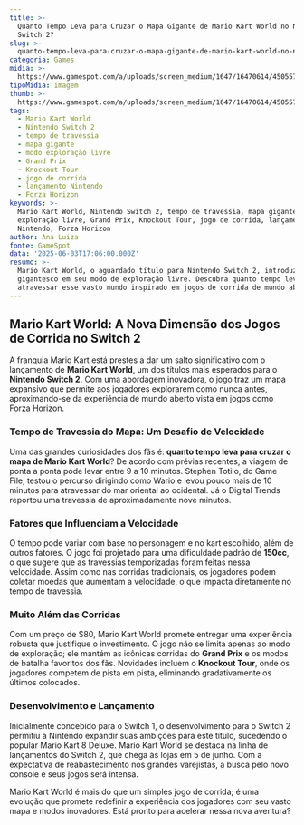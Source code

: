 ```yaml
---
title: >-
  Quanto Tempo Leva para Cruzar o Mapa Gigante de Mario Kart World no Nintendo
  Switch 2?
slug: >-
  quanto-tempo-leva-para-cruzar-o-mapa-gigante-de-mario-kart-world-no-nintendo-switch-2
categoria: Games
midia: >-
  https://www.gamespot.com/a/uploads/screen_medium/1647/16470614/4505576-mariokartworldhowlongtotravelacrossmap.jpg
tipoMidia: imagem
thumb: >-
  https://www.gamespot.com/a/uploads/screen_medium/1647/16470614/4505576-mariokartworldhowlongtotravelacrossmap.jpg
tags:
  - Mario Kart World
  - Nintendo Switch 2
  - tempo de travessia
  - mapa gigante
  - modo exploração livre
  - Grand Prix
  - Knockout Tour
  - jogo de corrida
  - lançamento Nintendo
  - Forza Horizon
keywords: >-
  Mario Kart World, Nintendo Switch 2, tempo de travessia, mapa gigante, modo
  exploração livre, Grand Prix, Knockout Tour, jogo de corrida, lançamento
  Nintendo, Forza Horizon
author: Ana Luiza
fonte: GameSpot
data: '2025-06-03T17:06:00.000Z'
resumo: >-
  Mario Kart World, o aguardado título para Nintendo Switch 2, introduz um mapa
  gigantesco em seu modo de exploração livre. Descubra quanto tempo leva para
  atravessar esse vasto mundo inspirado em jogos de corrida de mundo aberto.
---
```

## Mario Kart World: A Nova Dimensão dos Jogos de Corrida no Switch 2

A franquia Mario Kart está prestes a dar um salto significativo com o lançamento de **Mario Kart World**, um dos títulos mais esperados para o **Nintendo Switch 2**. Com uma abordagem inovadora, o jogo traz um mapa expansivo que permite aos jogadores explorarem como nunca antes, aproximando-se da experiência de mundo aberto vista em jogos como Forza Horizon.

### Tempo de Travessia do Mapa: Um Desafio de Velocidade

Uma das grandes curiosidades dos fãs é: **quanto tempo leva para cruzar o mapa de Mario Kart World**? De acordo com prévias recentes, a viagem de ponta a ponta pode levar entre 9 a 10 minutos. Stephen Totilo, do Game File, testou o percurso dirigindo como Wario e levou pouco mais de 10 minutos para atravessar do mar oriental ao ocidental. Já o Digital Trends reportou uma travessia de aproximadamente nove minutos.

### Fatores que Influenciam a Velocidade

O tempo pode variar com base no personagem e no kart escolhido, além de outros fatores. O jogo foi projetado para uma dificuldade padrão de **150cc**, o que sugere que as travessias temporizadas foram feitas nessa velocidade. Assim como nas corridas tradicionais, os jogadores podem coletar moedas que aumentam a velocidade, o que impacta diretamente no tempo de travessia.

### Muito Além das Corridas

Com um preço de $80, Mario Kart World promete entregar uma experiência robusta que justifique o investimento. O jogo não se limita apenas ao modo de exploração; ele mantém as icônicas corridas do **Grand Prix** e os modos de batalha favoritos dos fãs. Novidades incluem o **Knockout Tour**, onde os jogadores competem de pista em pista, eliminando gradativamente os últimos colocados.

### Desenvolvimento e Lançamento

Inicialmente concebido para o Switch 1, o desenvolvimento para o Switch 2 permitiu à Nintendo expandir suas ambições para este título, sucedendo o popular Mario Kart 8 Deluxe. Mario Kart World se destaca na linha de lançamentos do Switch 2, que chega às lojas em 5 de junho. Com a expectativa de reabastecimento nos grandes varejistas, a busca pelo novo console e seus jogos será intensa.

Mario Kart World é mais do que um simples jogo de corrida; é uma evolução que promete redefinir a experiência dos jogadores com seu vasto mapa e modos inovadores. Está pronto para acelerar nessa nova aventura?
